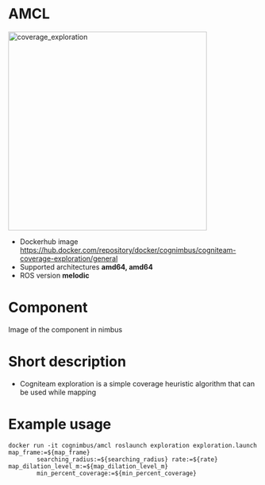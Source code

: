 # AMCL

<img src="./cogniteam_coverage_exploration/cogniteam_coverage_exploration.jpg" alt="coverage_exploration" width="400"/>

* Dockerhub image https://hub.docker.com/repository/docker/cognimbus/cogniteam-coverage-exploration/general
* Supported architectures <b>amd64, amd64</b>
* ROS version <b>melodic</b>


# Component
Image of the component in nimbus

# Short description
* Cogniteam exploration is a simple coverage heuristic algorithm that can be used while mapping


# Example usage
```
docker run -it cognimbus/amcl roslaunch exploration exploration.launch map_frame:=${map_frame}
        searching_radius:=${searching_radius} rate:=${rate} map_dilation_level_m:=${map_dilation_level_m}
        min_percent_coverage:=${min_percent_coverage}
```


